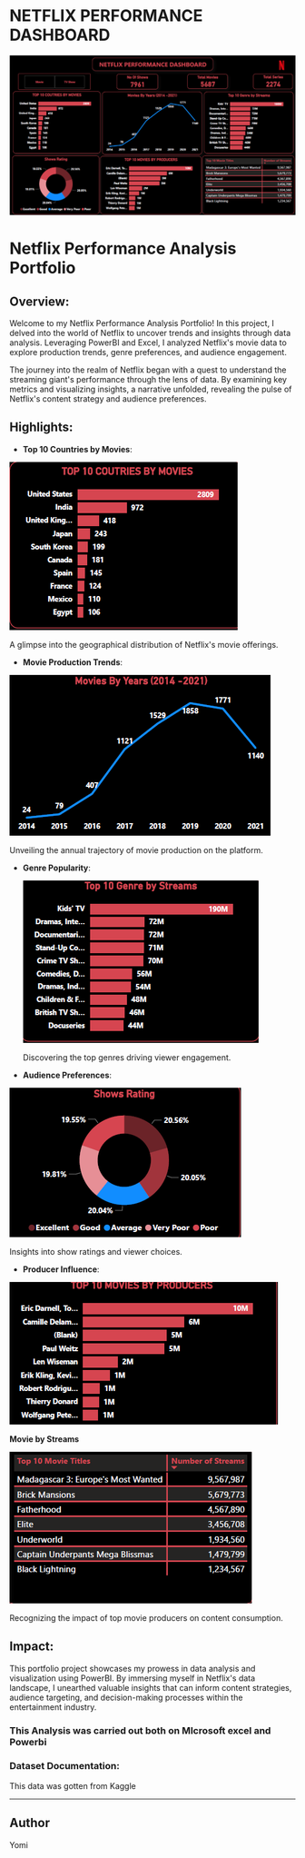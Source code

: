 # NETFLIX PERFORMANCE DASHBOARD
![](https://github.com/Yomi-F/NETFLIX_PERFORMANCE_DASHBOARD/blob/main/NETFLIX%20PERFORMANCE%20DASHBOARD.png)

# Netflix Performance Analysis Portfolio

## Overview:
Welcome to my Netflix Performance Analysis Portfolio! In this project, I delved into the world of Netflix to uncover trends and insights through data analysis. Leveraging PowerBI and Excel, I analyzed Netflix's movie data to explore production trends, genre preferences, and audience engagement.

The journey into the realm of Netflix began with a quest to understand the streaming giant's performance through the lens of data. By examining key metrics and visualizing insights, a narrative unfolded, revealing the pulse of Netflix's content strategy and audience preferences.

## Highlights:
- **Top 10 Countries by Movies**:
  
![](https://github.com/Yomi-F/NETFLIX_PERFORMANCE_DASHBOARD/blob/main/TOP%2010%20COUNTRIES%20BY%20MOVIES.png)

   A glimpse into the geographical distribution of Netflix's movie offerings.

- **Movie Production Trends**:

  
![](https://github.com/Yomi-F/NETFLIX_PERFORMANCE_DASHBOARD/blob/main/MOVIES%20BY%20YEARS%20.png)


   Unveiling the annual trajectory of movie production on the platform.
  
- **Genre Popularity**:
  

  ![](https://github.com/Yomi-F/NETFLIX_PERFORMANCE_DASHBOARD/blob/main/TOP%2010%20GENRES%20BY%20STREAMS%20.png)

   Discovering the top genres driving viewer engagement.

  
- **Audience Preferences**:

  
![](https://github.com/Yomi-F/NETFLIX_PERFORMANCE_DASHBOARD/blob/main/SHOWS%20RATING%20.png)

   Insights into show ratings and viewer choices.

  
- **Producer Influence**:

  
![](https://github.com/Yomi-F/NETFLIX_PERFORMANCE_DASHBOARD/blob/main/TOP%2010%20PRODUCERS.png)

**Movie  by Streams**


![](https://github.com/Yomi-F/NETFLIX_PERFORMANCE_DASHBOARD/blob/main/TOP%2010%20MOVIES%20BY%20STREAMS%20TABLES%20.png)

Recognizing the impact of top movie producers on content consumption.

## Impact:
This portfolio project showcases my prowess in data analysis and visualization using PowerBI. By immersing myself in Netflix's data landscape, I unearthed valuable insights that can inform content strategies, audience targeting, and decision-making processes within the entertainment industry.


### This Analysis was carried out both on MIcrosoft excel and Powerbi


### Dataset Documentation:

This data was gotten from Kaggle


---

## Author
Yomi
